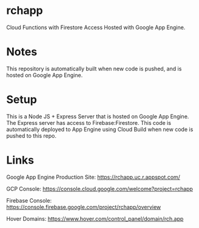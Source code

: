# rchapp

Cloud Functions with Firestore Access Hosted with Google App Engine.

# Notes

This repository is automatically built when new code is pushed, and is hosted on Google App Engine.

# Setup

This is a Node JS + Express Server that is hosted on Google App Engine. The Express server has access to Firebase:Firestore. This code is automatically deployed to App Engine using Cloud Build when new code is pushed to this repo.  

# Links

Google App Engine Production Site: https://rchapp.uc.r.appspot.com/

GCP Console: https://console.cloud.google.com/welcome?project=rchapp

Firebase Console: https://console.firebase.google.com/project/rchapp/overview

Hover Domains: https://www.hover.com/control_panel/domain/rch.app
